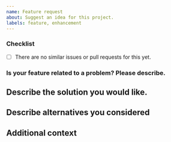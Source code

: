 ```yaml
---
name: Feature request
about: Suggest an idea for this project.
labels: feature, enhancement
---
```


### Checklist

<!-- Please make sure you check all these items before submitting your feature request. -->

- [ ] There are no similar issues or pull requests for this yet.

### Is your feature related to a problem? Please describe.

<!-- A clear and concise description of what you are trying to achieve.

Eg "I want to be able to [...] but I can't because [...]". -->

## Describe the solution you would like.

<!-- A clear and concise description of what you would want to happen.

For API changes, try to provide a code snippet of what you would like the API to look like.
-->

## Describe alternatives you considered

<!-- Please describe any alternative solutions or features you've considered to solve
your problem and why they wouldn't solve it. -->

## Additional context

<!-- Provide any additional context, screenshots, tracebacks, etc. about the feature here. -->